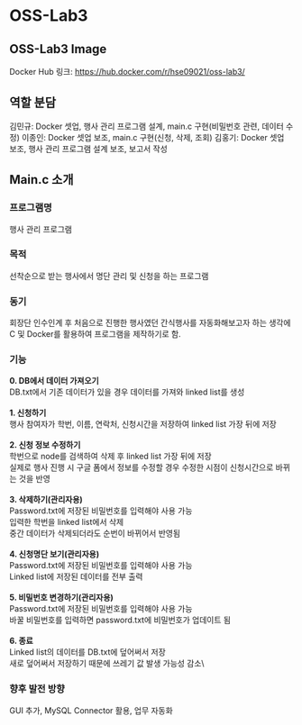 # OSS-Lab3

## OSS-Lab3 Image
Docker Hub 링크: https://hub.docker.com/r/hse09021/oss-lab3/

## 역할 분담
김민규: Docker 셋업, 행사 관리 프로그램 설계, main.c 구현(비밀번호 관련, 데이터 수정)
이종인: Docker 셋업 보조, main.c 구현(신청, 삭제, 조회)
김홍기: Docker 셋업 보조, 행사 관리 프로그램 설계 보조, 보고서 작성

## Main.c 소개
### 프로그램명
행사 관리 프로그램
### 목적
선착순으로 받는 행사에서 명단 관리 및 신청을 하는 프로그램
### 동기
회장단 인수인계 후 처음으로 진행한 행사였던 간식행사를 자동화해보고자 하는 생각에 C 및 Docker를 활용하여 프로그램을 제작하기로 함.
### 기능
**0. DB에서 데이터 가져오기**\
  DB.txt에서 기존 데이터가 있을 경우 데이터를 가져와 linked list를 생성\
  \
**1. 신청하기**\
  행사 참여자가 학번, 이름, 연락처, 신청시간을 저장하여 linked list 가장 뒤에 저장\
  \
**2. 신청 정보 수정하기**\
  학번으로 node를 검색하여 삭제 후 linked list 가장 뒤에 저장\
  실제로 행사 진행 시 구글 폼에서 정보를 수정할 경우 수정한 시점이 신청시간으로 바뀌는 것을 반영\
  \
**3. 삭제하기(관리자용)**\
  Password.txt에 저장된 비밀번호를 입력해야 사용 가능\
  입력한 학번을 linked list에서 삭제\
  중간 데이터가 삭제되더라도 순번이 바뀌어서 반영됨\
  \
**4. 신청명단 보기(관리자용)**\
  Password.txt에 저장된 비밀번호를 입력해야 사용 가능\
  Linked list에 저장된 데이터를 전부 출력\
  \
**5. 비밀번호 변경하기(관리자용)**\
  Password.txt에 저장된 비밀번호를 입력해야 사용 가능\
  바꿀 비밀번호를 입력하면 password.txt에 비밀번호가 업데이트 됨\
  \
**6. 종료**\
  Linked list의 데이터를 DB.txt에 덮어써서 저장\
  새로 덮어써서 저장하기 때문에 쓰레기 값 발생 가능성 감소\

### 향후 발전 방향
GUI 추가, MySQL Connector 활용, 업무 자동화
